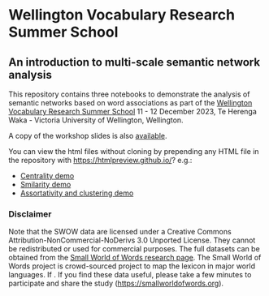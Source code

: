 
# Wellington Vocabulary Research Summer School

## An introduction to multi-scale semantic network analysis
This repository contains three notebooks to demonstrate the analysis of semantic networks based on word associations as part of the [Wellington Vocabulary Research Summer School](https://vocabatvic.weebly.com/summer-school.html) 11 - 12 December 2023, Te Herenga Waka - Victoria University of Wellington,  Wellington.


A copy of the workshop slides is also [available](./presentation/MultiscaleSemanticNetworksDeDeyne2023.pdf).

You can view the html files without cloning by prepending any HTML file in the repository with https://htmlpreview.github.io/? e.g.:

* [Centrality demo](https://htmlpreview.github.io/?https://github.com/SimonDeDeyne/wellington2023/blob/main/R/centralityDemo.nb.html)
* [Smilarity demo](https://htmlpreview.github.io/?https://github.com/SimonDeDeyne/wellington2023/blob/main/R/similarityDemo.nb.html)
* [Assortativity and clustering demo](https://htmlpreview.github.io/?https://github.com/SimonDeDeyne/wellington2023/blob/main/R/assortativityDemo.nb.html)

### Disclaimer
Note that the SWOW data are licensed under a Creative Commons Attribution-NonCommercial-NoDerivs 3.0 Unported License. They cannot be redistributed or used for commercial purposes. The full datasets can be obtained from the [Small World of Words research page](https://smallworldofwords.org/en/project/research).
The Small World of Words project is crowd-sourced project to map the lexicon in major world languages. If . If you find these data useful, please take a few minutes to participate and share the study (https://smallworldofwords.org).